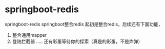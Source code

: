# springboot-redis
springboot-redis
springboot整合redis
起初是整合redis，后续还有下面功能，
1. 整合通用mapper
2. 登陆拦截器
.....
还有彩蛋等待你的探索（真是的彩蛋，不是炸弹）

